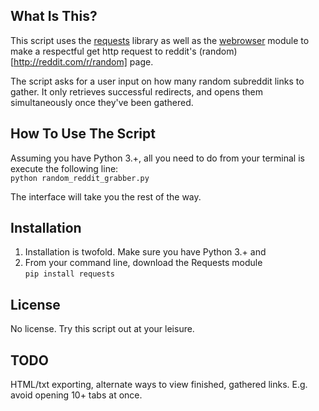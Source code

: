 What Is This?
-------------

This script uses the [requests](http://www.python-requests.org/en/latest/)
library as well as the
[webrowser](https://docs.python.org/3/library/webbrowser.html) module
to make a respectful get http request to reddit's
(random)[http://reddit.com/r/random] page.

The script asks for a user input on how many random subreddit links to gather.
It only retrieves successful redirects, and opens them simultaneously
once they've been gathered.

How To Use The Script
-----------------------

Assuming you have Python 3.+, all you need to do from your terminal is execute
the following line:   
``python random_reddit_grabber.py``

The interface will take you the rest of the way.

Installation
-----------------------

1. Installation is twofold. Make sure you have Python 3.+ and
2. From your command line, download the Requests module   
``pip install requests``

License
--------------------------

No license. Try this script out at your leisure.

TODO
--------------------------

HTML/txt exporting, alternate ways to view finished, gathered links. E.g. avoid
opening 10+ tabs at once.
